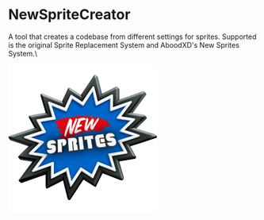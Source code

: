 # NewSpriteCreator

A tool that creates a codebase from different settings for sprites. Supported is the original Sprite Replacement System and AboodXD's New Sprites System.\


<img src="nsclogo.png" width="300" >
